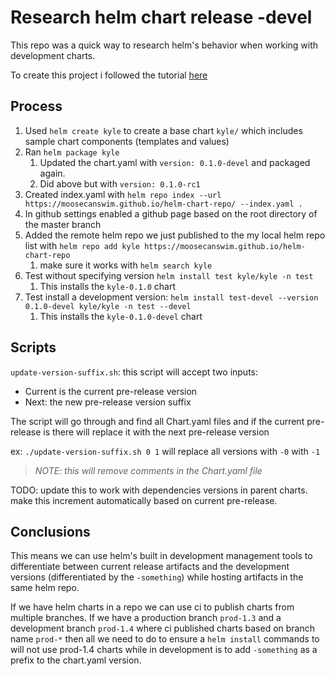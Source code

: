 # Research helm chart release -devel

This repo was a quick way to research helm's behavior when working with development charts.

To create this project i followed the tutorial [here](https://medium.com/@mattiaperi/create-a-public-helm-chart-repository-with-github-pages-49b180dbb417)

## Process

1. Used `helm create kyle` to create a base chart `kyle/`  which includes sample chart components (templates and values)
2. Ran `helm package kyle`
   1. Updated the chart.yaml with `version: 0.1.0-devel` and packaged again.
   2. Did above but with `version: 0.1.0-rc1`
3. Created index.yaml with `helm repo index --url https://moosecanswim.github.io/helm-chart-repo/ --index.yaml .`
4. In github settings enabled a github page based on the root directory of the master branch
5. Added the remote helm repo we just published to the my local helm repo list with `helm repo add kyle https://moosecanswim.github.io/helm-chart-repo`
   1. make sure it works with `helm search kyle`
6. Test without specifying version `helm install test kyle/kyle -n test`
   1. This installs the `kyle-0.1.0` chart
7. Test install a development version: `helm install test-devel --version 0.1.0-devel kyle/kyle -n test --devel`
   1. This installs the `kyle-0.1.0-devel` chart

## Scripts

`update-version-suffix.sh`: this script will accept two inputs:

- Current is the current pre-release version
- Next: the new pre-release version suffix
  
The script will go through and find all Chart.yaml files and if the current pre-release is there will replace it with the next pre-release version

ex: `./update-version-suffix.sh 0 1` will replace all versions with `-0` with `-1`

> *NOTE: this will remove comments in the Chart.yaml file*

TODO: update this to work with dependencies versions in parent charts.  make this increment automatically based on current pre-release.

## Conclusions

This means we can use helm's built in development management tools to differentiate between current release artifacts and the development versions (differentiated by the `-something`) while hosting artifacts in the same helm repo.

If we have helm charts in a repo we can use ci to publish charts from multiple branches.  If we have a production branch `prod-1.3` and a development branch `prod-1.4` where ci published charts based on branch name `prod-*` then all we need to do to ensure a `helm install` commands to will not use prod-1.4 charts while in development is to add `-something` as a prefix to the chart.yaml version.
